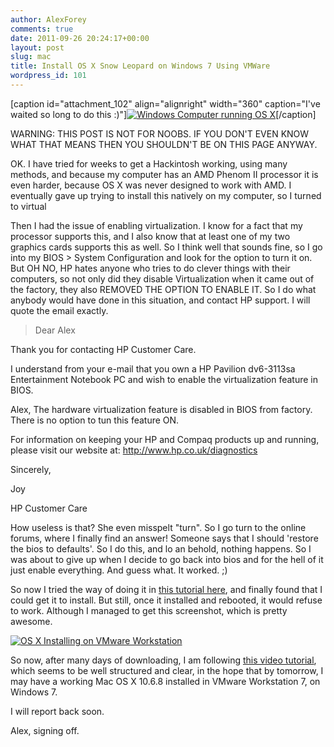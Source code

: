 ```yaml
---
author: AlexForey
comments: true
date: 2011-09-26 20:24:17+00:00
layout: post
slug: mac
title: Install OS X Snow Leopard on Windows 7 Using VMWare
wordpress_id: 101
---
```


[caption id="attachment_102" align="alignright" width="360" caption="I've waited so long to do this :)"][![Windows Computer running OS X](http://newfangled.me/wp-content/uploads/2011/09/amd-pc-brand-running-mac-os-x1.jpg)](http://newfangled.me/wp-content/uploads/2011/09/amd-pc-brand-running-mac-os-x1.jpg)[/caption]

WARNING: THIS POST IS NOT FOR NOOBS. IF YOU DON'T EVEN KNOW WHAT THAT MEANS THEN YOU SHOULDN'T BE ON THIS PAGE ANYWAY.

OK. I have tried for weeks to get a Hackintosh working, using many methods, and because my computer has an AMD Phenom II processor it is even harder, because OS X was never designed to work with AMD. I eventually gave up trying to install this natively on my computer, so I turned to virtual

Then I had the issue of enabling virtualization. I know for a fact that my processor supports this, and I also know that at least one of my two graphics cards supports this as well. So I think well that sounds fine, so I go into my BIOS > System Configuration and look for the option to turn it on. But OH NO, HP hates anyone who tries to do clever things with their computers, so not only did they disable Virtualization when it came out of the factory, they also REMOVED THE OPTION TO ENABLE IT. So I do what anybody would have done in this situation, and contact HP support. I will quote the email exactly.


> Dear Alex

Thank you for contacting HP Customer Care.

I understand from your e-mail that you own a HP Pavilion dv6-3113sa Entertainment Notebook PC and wish to enable the virtualization feature in BIOS.

Alex, The hardware virtualization feature is disabled in BIOS from factory. There is no option to tun this feature ON.

For information on keeping your HP and Compaq products up and running, please visit our website at: http://www.hp.co.uk/diagnostics

Sincerely,

Joy

HP Customer Care


How useless is that? She even misspelt "turn". So I go turn to the online forums, where I finally find an answer! Someone says that I should 'restore the bios to defaults'. So I do this, and lo an behold, nothing happens. So I was about to give up when I decide to go back into bios and for the hell of it just enable everything. And guess what. It worked. ;)

So now I tried the way of doing it in [this tutorial here](http://www.redmondpie.com/how-to-install-os-x-snow-leopard-in-vmware-windows-7-9140301/), and finally found that I could get it to install. But still, once it installed and rebooted, it would refuse to work. Although I managed to get this screenshot, which is pretty awesome.

[![OS X Installing on VMware Workstation](http://newfangled.me/wp-content/uploads/2011/09/awesome.jpg)](http://newfangled.me/wp-content/uploads/2011/09/awesome.jpg)

So now, after many days of downloading, I am following [this video tutorial](www.youtube.com/watch?v=IF1s94f2W1Q), which seems to be well structured and clear, in the hope that by tomorrow, I may have a working Mac OS X 10.6.8 installed in VMware Workstation 7, on Windows 7.

I will report back soon.

Alex, signing off.
